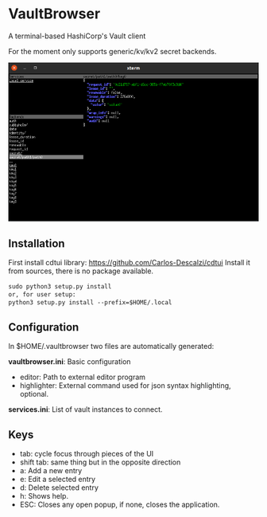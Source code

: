 # VaultBrowser

A terminal-based HashiCorp's Vault client

For the moment only supports generic/kv/kv2 secret backends.

![Screenhost](screenshot.png?raw=true "Screenhost")

## Installation
First install cdtui library: https://github.com/Carlos-Descalzi/cdtui
Install it from sources, there is no package available.

    sudo python3 setup.py install 
    or, for user setup:
    python3 setup.py install --prefix=$HOME/.local

## Configuration
In $HOME/.vaultbrowser two files are automatically generated:

**vaultbrowser.ini**: Basic configuration
* editor: Path to external editor program
* highlighter: External command used for json syntax highlighting, optional.

**services.ini**: List of vault instances to connect.

## Keys
* tab: cycle focus through pieces of the UI
* shift tab: same thing but in the opposite direction
* a: Add a new entry
* e: Edit a selected entry
* d: Delete selected entry
* h: Shows help.
* ESC: Closes any open popup, if none, closes the application.
